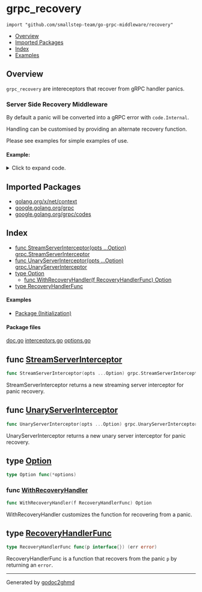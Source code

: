 # grpc_recovery
`import "github.com/smallstep-team/go-grpc-middleware/recovery"`

* [Overview](#pkg-overview)
* [Imported Packages](#pkg-imports)
* [Index](#pkg-index)
* [Examples](#pkg-examples)

## <a name="pkg-overview">Overview</a>
`grpc_recovery` are intereceptors that recover from gRPC handler panics.

### Server Side Recovery Middleware
By default a panic will be converted into a gRPC error with `code.Internal`.

Handling can be customised by providing an alternate recovery function.

Please see examples for simple examples of use.

#### Example:

<details>
<summary>Click to expand code.</summary>

```go
package grpc_recovery_test

import (
    "github.com/smallstep-team/go-grpc-middleware"
    "github.com/smallstep-team/go-grpc-middleware/recovery"
    "google.golang.org/grpc"
)

var (
    customFunc grpc_recovery.RecoveryHandlerFunc
)

// Initialization shows an initialization sequence with a custom recovery handler func.
func Example_initialization() {
    // Shared options for the logger, with a custom gRPC code to log level function.
    opts := []grpc_recovery.Option{
        grpc_recovery.WithRecoveryHandler(customFunc),
    }
    // Create a server. Recovery handlers should typically be last in the chain so that other middleware
    // (e.g. logging) can operate on the recovered state instead of being directly affected by any panic
    _ = grpc.NewServer(
        grpc_middleware.WithUnaryServerChain(
            grpc_recovery.UnaryServerInterceptor(opts...),
        ),
        grpc_middleware.WithStreamServerChain(
            grpc_recovery.StreamServerInterceptor(opts...),
        ),
    )
}
```

</details>

## <a name="pkg-imports">Imported Packages</a>

- [golang.org/x/net/context](https://godoc.org/golang.org/x/net/context)
- [google.golang.org/grpc](https://godoc.org/google.golang.org/grpc)
- [google.golang.org/grpc/codes](https://godoc.org/google.golang.org/grpc/codes)

## <a name="pkg-index">Index</a>
* [func StreamServerInterceptor(opts ...Option) grpc.StreamServerInterceptor](#StreamServerInterceptor)
* [func UnaryServerInterceptor(opts ...Option) grpc.UnaryServerInterceptor](#UnaryServerInterceptor)
* [type Option](#Option)
  * [func WithRecoveryHandler(f RecoveryHandlerFunc) Option](#WithRecoveryHandler)
* [type RecoveryHandlerFunc](#RecoveryHandlerFunc)

#### <a name="pkg-examples">Examples</a>
* [Package (Initialization)](#example__initialization)

#### <a name="pkg-files">Package files</a>
[doc.go](./doc.go) [interceptors.go](./interceptors.go) [options.go](./options.go) 

## <a name="StreamServerInterceptor">func</a> [StreamServerInterceptor](./interceptors.go#L30)
``` go
func StreamServerInterceptor(opts ...Option) grpc.StreamServerInterceptor
```
StreamServerInterceptor returns a new streaming server interceptor for panic recovery.

## <a name="UnaryServerInterceptor">func</a> [UnaryServerInterceptor](./interceptors.go#L16)
``` go
func UnaryServerInterceptor(opts ...Option) grpc.UnaryServerInterceptor
```
UnaryServerInterceptor returns a new unary server interceptor for panic recovery.

## <a name="Option">type</a> [Option](./options.go#L25)
``` go
type Option func(*options)
```

### <a name="WithRecoveryHandler">func</a> [WithRecoveryHandler](./options.go#L28)
``` go
func WithRecoveryHandler(f RecoveryHandlerFunc) Option
```
WithRecoveryHandler customizes the function for recovering from a panic.

## <a name="RecoveryHandlerFunc">type</a> [RecoveryHandlerFunc](./interceptors.go#L13)
``` go
type RecoveryHandlerFunc func(p interface{}) (err error)
```
RecoveryHandlerFunc is a function that recovers from the panic `p` by returning an `error`.

- - -
Generated by [godoc2ghmd](https://github.com/GandalfUK/godoc2ghmd)
